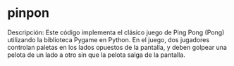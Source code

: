 # pinpon
 Descripción:  Este código implementa el clásico juego de Ping Pong (Pong) utilizando la biblioteca Pygame en Python. En el juego, dos jugadores controlan paletas en los lados opuestos de la pantalla, y deben golpear una pelota de un lado a otro sin que la pelota salga de la pantalla.
